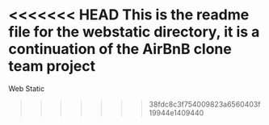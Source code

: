 <<<<<<< HEAD
This is the readme file for the webstatic directory, it is a continuation of the AirBnB clone team project
=======
Web Static
>>>>>>> 38fdc8c3f754009823a6560403f19944e1409440

